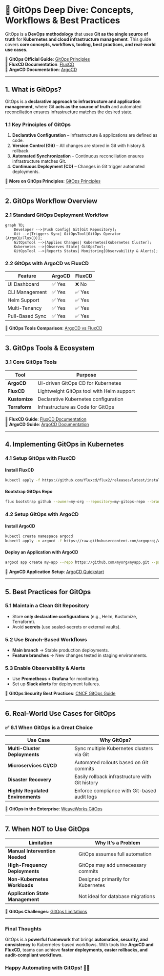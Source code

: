 # 🔄 GitOps Deep Dive: Concepts, Workflows & Best Practices

GitOps is a **DevOps methodology** that uses **Git as the single source of truth** for **Kubernetes and cloud infrastructure management**. This guide covers **core concepts, workflows, tooling, best practices, and real-world use cases**.

📌 **GitOps Official Guide**: [GitOps Principles](https://opengitops.dev/)  
📌 **FluxCD Documentation**: [FluxCD](https://fluxcd.io/docs/)  
📌 **ArgoCD Documentation**: [ArgoCD](https://argo-cd.readthedocs.io/en/stable/)  

---

## **1. What is GitOps?**  

GitOps is a **declarative approach to infrastructure and application management**, where Git **acts as the source of truth** and automated reconciliation ensures infrastructure matches the desired state.

### **1.1 Key Principles of GitOps**  
1. **Declarative Configuration** – Infrastructure & applications are defined as code.  
2. **Version Control (Git)** – All changes are stored in Git with history & rollback.  
3. **Automated Synchronization** – Continuous reconciliation ensures infrastructure matches Git.  
4. **Continuous Deployment (CD)** – Changes in Git trigger automated deployments.  

🔗 **More on GitOps Principles**: [GitOps Principles](https://opengitops.dev/)  

---

## **2. GitOps Workflow Overview**  

### **2.1 Standard GitOps Deployment Workflow**  

```mermaid
graph TD;
    Developer -->|Push Config| Git[Git Repository];
    Git -->|Triggers Sync| GitOpsTool[GitOps Operator (ArgoCD/FluxCD)];
    GitOpsTool -->|Applies Changes| Kubernetes[Kubernetes Cluster];
    Kubernetes -->|Observes State| GitOpsTool;
    GitOpsTool -->|Reports Status| Monitoring[Observability & Alerts];
```

### **2.2 GitOps with ArgoCD vs FluxCD**  

| Feature        | ArgoCD | FluxCD |
|---------------|--------|--------|
| UI Dashboard  | ✅ Yes | ❌ No  |
| CLI Management | ✅ Yes | ✅ Yes |
| Helm Support  | ✅ Yes | ✅ Yes |
| Multi-Tenancy | ✅ Yes | ✅ Yes |
| Pull-Based Sync | ✅ Yes | ✅ Yes |

🔗 **GitOps Tools Comparison**: [ArgoCD vs FluxCD](https://argo-cd.readthedocs.io/en/stable/comparison/)  

---

## **3. GitOps Tools & Ecosystem**  

### **3.1 Core GitOps Tools**  

| Tool | Purpose |
|------|---------|
| **ArgoCD** | UI-driven GitOps CD for Kubernetes |
| **FluxCD** | Lightweight GitOps tool with Helm support |
| **Kustomize** | Declarative Kubernetes configuration |
| **Terraform** | Infrastructure as Code for GitOps |

🔗 **FluxCD Guide**: [FluxCD Documentation](https://fluxcd.io/docs/)  
🔗 **ArgoCD Guide**: [ArgoCD Documentation](https://argo-cd.readthedocs.io/en/stable/)  

---

## **4. Implementing GitOps in Kubernetes**  

### **4.1 Setup GitOps with FluxCD**  

#### **Install FluxCD**  
```sh
kubectl apply -f https://github.com/fluxcd/flux2/releases/latest/install.yaml
```

#### **Bootstrap GitOps Repo**
```sh
flux bootstrap github --owner=my-org --repository=my-gitops-repo --branch=main
```

### **4.2 Setup GitOps with ArgoCD**  

#### **Install ArgoCD**
```sh
kubectl create namespace argocd
kubectl apply -n argocd -f https://raw.githubusercontent.com/argoproj/argo-cd/stable/manifests/install.yaml
```

#### **Deploy an Application with ArgoCD**
```sh
argocd app create my-app --repo https://github.com/myorg/myapp.git --path k8s --dest-server https://kubernetes.default.svc --dest-namespace myapp
```

🔗 **ArgoCD Application Setup**: [ArgoCD Quickstart](https://argo-cd.readthedocs.io/en/stable/getting_started/)  

---

## **5. Best Practices for GitOps**  

### **5.1 Maintain a Clean Git Repository**  
- Store **only declarative configurations** (e.g., Helm, Kustomize, Terraform).  
- Avoid **secrets** (use sealed-secrets or external vaults).  

### **5.2 Use Branch-Based Workflows**  
- **Main branch** → Stable production deployments.  
- **Feature branches** → New changes tested in staging environments.  

### **5.3 Enable Observability & Alerts**  
- Use **Prometheus + Grafana** for monitoring.  
- Set up **Slack alerts** for deployment failures.  

🔗 **GitOps Security Best Practices**: [CNCF GitOps Guide](https://opengitops.dev/)  

---

## **6. Real-World Use Cases for GitOps**  

### ✅ **6.1 When GitOps is a Great Choice**  

| Use Case | Why GitOps? |
|----------|------------|
| **Multi-Cluster Deployments** | Sync multiple Kubernetes clusters via Git |
| **Microservices CI/CD** | Automated rollouts based on Git commits |
| **Disaster Recovery** | Easily rollback infrastructure with Git history |
| **Highly Regulated Environments** | Enforce compliance with Git-based audit logs |

🔗 **GitOps in the Enterprise**: [WeaveWorks GitOps](https://www.weave.works/blog/what-is-gitops-really)  

---

## **7. When NOT to Use GitOps**  

| Limitation | Why It's a Problem |
|------------|------------------|
| **Manual Intervention Needed** | GitOps assumes full automation |
| **High-Frequency Deployments** | GitOps may add unnecessary commits |
| **Non-Kubernetes Workloads** | Designed primarily for Kubernetes |
| **Application State Management** | Not ideal for database migrations |

🔗 **GitOps Challenges**: [GitOps Limitations](https://opengitops.dev/)  

---

### **Final Thoughts**  
GitOps is a **powerful framework** that brings **automation, security, and consistency** to Kubernetes-based workflows. With tools like **ArgoCD and FluxCD**, teams can achieve **faster deployments, easier rollbacks, and audit-compliant workflows**.

### **Happy Automating with GitOps! 🔄🚀**  
